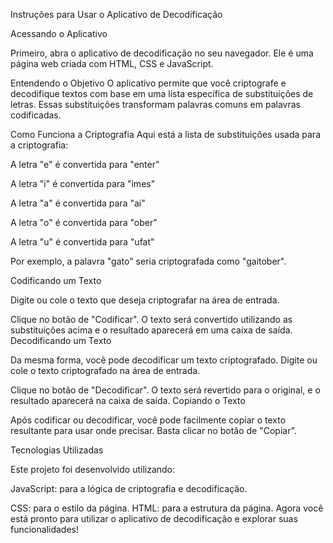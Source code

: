 Instruções para Usar o Aplicativo de Decodificação

Acessando o Aplicativo

Primeiro, abra o aplicativo de decodificação no seu navegador. Ele é uma página web criada com HTML, CSS e JavaScript.

Entendendo o Objetivo
O aplicativo permite que você criptografe e decodifique textos com base em uma lista específica de substituições de letras. Essas substituições transformam palavras comuns em palavras codificadas.

Como Funciona a Criptografia
Aqui está a lista de substituições usada para a criptografia:

A letra "e" é convertida para "enter"

A letra "i" é convertida para "imes"

A letra "a" é convertida para "ai"

A letra "o" é convertida para "ober"

A letra "u" é convertida para "ufat"

Por exemplo, a palavra "gato" seria criptografada como "gaitober".

Codificando um Texto

Digite ou cole o texto que deseja criptografar na área de entrada.

Clique no botão de "Codificar". O texto será convertido utilizando as substituições acima e o resultado aparecerá em uma caixa de saída.
Decodificando um Texto

Da mesma forma, você pode decodificar um texto criptografado. Digite ou cole o texto criptografado na área de entrada.

Clique no botão de "Decodificar". O texto será revertido para o original, e o resultado aparecerá na caixa de saída.
Copiando o Texto

Após codificar ou decodificar, você pode facilmente copiar o texto resultante para usar onde precisar. Basta clicar no botão de "Copiar".

Tecnologias Utilizadas

Este projeto foi desenvolvido utilizando:

JavaScript: para a lógica de criptografia e decodificação.

CSS: para o estilo da página.
HTML: para a estrutura da página.
Agora você está pronto para utilizar o aplicativo de decodificação e explorar suas funcionalidades!
